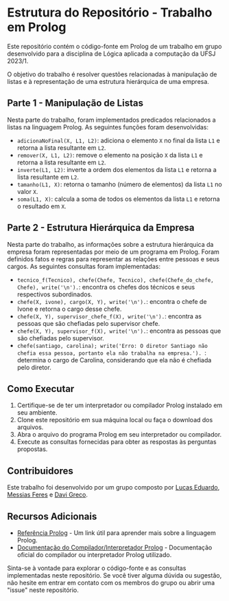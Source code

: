 # Estrutura do Repositório - Trabalho em Prolog

Este repositório contém o código-fonte em Prolog de um trabalho em grupo desenvolvido para a disciplina de Lógica aplicada a computação da UFSJ 2023/1.

O objetivo do trabalho é resolver questões relacionadas à manipulação de listas e à representação de uma estrutura hierárquica de uma empresa.

## Parte 1 - Manipulação de Listas

Nesta parte do trabalho, foram implementados predicados relacionados a listas na linguagem Prolog. As seguintes funções foram desenvolvidas:

- `adicionaNoFinal(X, L1, L2)`: adiciona o elemento `X` no final da lista `L1` e retorna a lista resultante em `L2`.
- `remover(X, L1, L2)`: remove o elemento na posição `X` da lista `L1` e retorna a lista resultante em `L2`.
- `inverte(L1, L2)`: inverte a ordem dos elementos da lista `L1` e retorna a lista resultante em `L2`.
- `tamanho(L1, X)`: retorna o tamanho (número de elementos) da lista `L1` no valor `X`.
- `soma(L1, X)`: calcula a soma de todos os elementos da lista `L1` e retorna o resultado em `X`.

## Parte 2 - Estrutura Hierárquica da Empresa

Nesta parte do trabalho, as informações sobre a estrutura hierárquica da empresa foram representadas por meio de um programa em Prolog. Foram definidos fatos e regras para representar as relações entre pessoas e seus cargos. As seguintes consultas foram implementadas:

- `tecnico_f(Tecnico), chefe(Chefe, Tecnico), chefe(Chefe_do_chefe, Chefe), write('\n').`: encontra os chefes dos técnicos e seus respectivos subordinados.
- `chefe(X, ivone), cargo(X, Y), write('\n').`: encontra o chefe de Ivone e retorna o cargo desse chefe.
- `chefe(X, Y), supervisor_chefe_f(X), write('\n').`: encontra as pessoas que são chefiadas pelo supervisor chefe.
- `chefe(X, Y), supervisor_f(X), write('\n').`: encontra as pessoas que são chefiadas pelo supervisor.
- `chefe(santiago, carolina); write('Erro: O diretor Santiago não chefia essa pessoa, portanto ela não trabalha na empresa.'). `: determina o cargo de Carolina, considerando que ela não é chefiada pelo diretor.

## Como Executar

1. Certifique-se de ter um interpretador ou compilador Prolog instalado em seu ambiente.
2. Clone este repositório em sua máquina local ou faça o download dos arquivos.
3. Abra o arquivo do programa Prolog em seu interpretador ou compilador.
4. Execute as consultas fornecidas para obter as respostas às perguntas propostas.

## Contribuidores

Este trabalho foi desenvolvido por um grupo composto por [Lucas Eduardo](https://github.com/LucasBernardess), [Messias Feres](https://github.com/MessiasFCM) e [Davi Greco](https://github.com/DaviGreco).

## Recursos Adicionais

- [Referência Prolog](https://exemplo.com) - Um link útil para aprender mais sobre a linguagem Prolog.
- [Documentação do Compilador/Interpretador Prolog](https://exemplo.com) - Documentação oficial do compilador ou interpretador Prolog utilizado.

Sinta-se à vontade para explorar o código-fonte e as consultas implementadas neste repositório. Se você tiver alguma dúvida ou sugestão, não hesite em entrar em contato com os membros do grupo ou abrir uma "issue" neste repositório.
